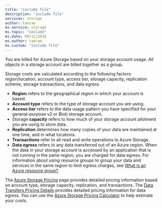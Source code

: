 ```yaml
---
title: "include file"
description: "include file"
services: storage
author: tamram
ms.service: storage
ms.topic: "include"
ms.date: 09/11/2018
ms.author: tamram
ms.custom: "include file"
---
```


You are billed for Azure Storage based on your storage account usage. All objects in a storage account are billed together as a group. 

Storage costs are calculated according to the following factors: region/location, account type, access tier, storage capacity, replication scheme, storage transactions, and data egress.

* **Region** refers to the geographical region in which your account is based.
* **Account type** refers to the type of storage account you are using. 
* **Access tier** refers to the data usage pattern you have specified for your general-purpose v2 or Blob storage account.
* Storage **capacity** refers to how much of your storage account allotment you are using to store data.
* **Replication** determines how many copies of your data are maintained at one time, and in what locations.
* **Transactions** refer to all read and write operations to Azure Storage.
* **Data egress** refers to any data transferred out of an Azure region. When the data in your storage account is accessed by an application that is not running in the same region, you are charged for data egress. For information about using resource groups to group your data and services in the same region to limit egress charges, see [What is an Azure resource group?](https://docs.microsoft.com/azure/architecture/cloud-adoption/getting-started/azure-resource-access#what-is-an-azure-resource-group). 

The [Azure Storage Pricing](https://azure.microsoft.com/pricing/details/storage/) page provides detailed pricing information based on account type, storage capacity, replication, and transactions. The [Data Transfers Pricing Details](https://azure.microsoft.com/pricing/details/data-transfers/) provides detailed pricing information for data egress. You can use the [Azure Storage Pricing Calculator](https://azure.microsoft.com/pricing/calculator/?scenario=data-management) to help estimate your costs.

